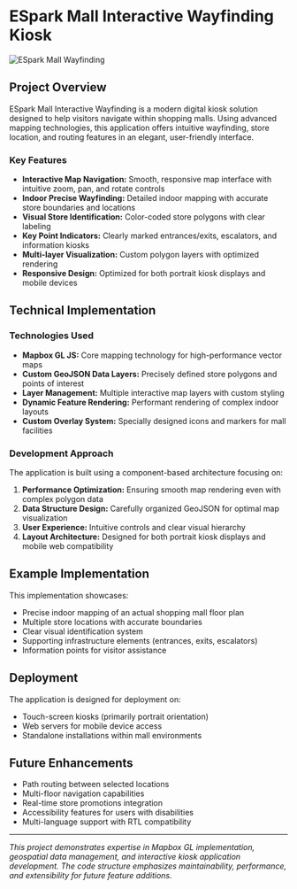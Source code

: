 # ESpark Mall Interactive Wayfinding Kiosk

![ESpark Mall Wayfinding](https://i.ibb.co/rHKDJLp/espark-screenshot.jpg)

## Project Overview

ESpark Mall Interactive Wayfinding is a modern digital kiosk solution designed to help visitors navigate within shopping malls. Using advanced mapping technologies, this application offers intuitive wayfinding, store location, and routing features in an elegant, user-friendly interface.

### Key Features

- **Interactive Map Navigation:** Smooth, responsive map interface with intuitive zoom, pan, and rotate controls
- **Indoor Precise Wayfinding:** Detailed indoor mapping with accurate store boundaries and locations
- **Visual Store Identification:** Color-coded store polygons with clear labeling
- **Key Point Indicators:** Clearly marked entrances/exits, escalators, and information kiosks
- **Multi-layer Visualization:** Custom polygon layers with optimized rendering
- **Responsive Design:** Optimized for both portrait kiosk displays and mobile devices

## Technical Implementation

### Technologies Used

- **Mapbox GL JS:** Core mapping technology for high-performance vector maps
- **Custom GeoJSON Data Layers:** Precisely defined store polygons and points of interest
- **Layer Management:** Multiple interactive map layers with custom styling
- **Dynamic Feature Rendering:** Performant rendering of complex indoor layouts
- **Custom Overlay System:** Specially designed icons and markers for mall facilities

### Development Approach

The application is built using a component-based architecture focusing on:

1. **Performance Optimization:** Ensuring smooth map rendering even with complex polygon data
2. **Data Structure Design:** Carefully organized GeoJSON for optimal map visualization
3. **User Experience:** Intuitive controls and clear visual hierarchy
4. **Layout Architecture:** Designed for both portrait kiosk displays and mobile web compatibility

## Example Implementation

This implementation showcases:

- Precise indoor mapping of an actual shopping mall floor plan
- Multiple store locations with accurate boundaries
- Clear visual identification system
- Supporting infrastructure elements (entrances, exits, escalators)
- Information points for visitor assistance

## Deployment

The application is designed for deployment on:

- Touch-screen kiosks (primarily portrait orientation)
- Web servers for mobile device access
- Standalone installations within mall environments

## Future Enhancements

- Path routing between selected locations
- Multi-floor navigation capabilities
- Real-time store promotions integration
- Accessibility features for users with disabilities
- Multi-language support with RTL compatibility

---

*This project demonstrates expertise in Mapbox GL implementation, geospatial data management, and interactive kiosk application development. The code structure emphasizes maintainability, performance, and extensibility for future feature additions.* 
